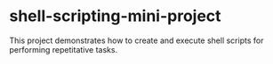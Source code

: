 # shell-scripting-mini-project
This project demonstrates how to create and execute shell scripts for performing repetitative tasks.
